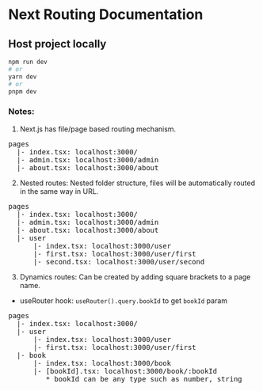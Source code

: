 # Next Routing Documentation

## Host project locally

```bash
npm run dev
# or
yarn dev
# or
pnpm dev
```

### Notes:

1. Next.js has file/page based routing mechanism.

<pre>
pages
  |- index.tsx: localhost:3000/
  |- admin.tsx: localhost:3000/admin
  |- about.tsx: localhost:3000/about
</pre>

2. Nested routes: Nested folder structure, files will be automatically routed in the same way in URL.

<pre>
pages
  |- index.tsx: localhost:3000/
  |- admin.tsx: localhost:3000/admin
  |- about.tsx: localhost:3000/about
  |- user
      |- index.tsx: localhost:3000/user
      |- first.tsx: localhost:3000/user/first
      |- second.tsx: localhost:3000/user/second
</pre>
  

3. Dynamics routes: Can be created by adding square brackets to a page name.

- useRouter hook: `useRouter().query.bookId` to get `bookId` param

<pre>
pages
  |- index.tsx: localhost:3000/
  |- user
      |- index.tsx: localhost:3000/user
      |- first.tsx: localhost:3000/user/first
  |- book
      |- index.tsx: localhost:3000/book
      |- [bookId].tsx: localhost:3000/book/:bookId  
         * bookId can be any type such as number, string
</pre>

